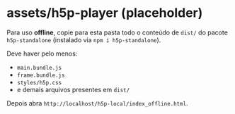 # assets/h5p-player (placeholder)

Para uso **offline**, copie para esta pasta todo o conteúdo de `dist/` do pacote `h5p-standalone` (instalado via `npm i h5p-standalone`).

Deve haver pelo menos:
- `main.bundle.js`
- `frame.bundle.js`
- `styles/h5p.css`
- e demais arquivos presentes em `dist/`

Depois abra `http://localhost/h5p-local/index_offline.html`.
